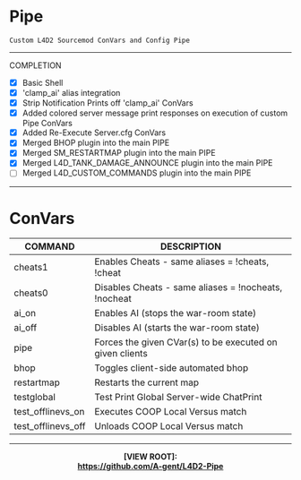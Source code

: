 # Pipe

```
Custom L4D2 Sourcemod ConVars and Config Pipe
```
***
COMPLETION
- [x] Basic Shell
- [x] 'clamp_ai' alias integration
- [x] Strip Notification Prints off 'clamp_ai' ConVars
- [x] Added colored server message print responses on execution of custom Pipe ConVars
- [x] Added Re-Execute Server.cfg ConVars
- [x] Merged BHOP plugin into the main PIPE
- [x] Merged SM_RESTARTMAP plugin into the main PIPE
- [x] Merged L4D_TANK_DAMAGE_ANNOUNCE plugin into the main PIPE
- [ ] Merged L4D_CUSTOM_COMMANDS plugin into the main PIPE

***
# ConVars

COMMAND | DESCRIPTION
------------ | -------------
cheats1 | Enables Cheats - same aliases = !cheats, !cheat
cheats0 | Disables Cheats - same aliases = !nocheats, !nocheat
ai_on | Enables AI (stops the war-room state)
ai_off | Disables AI (starts the war-room state)
pipe | Forces the given CVar(s) to be executed on given clients
bhop | Toggles client-side automated bhop
restartmap | Restarts the current map
testglobal | Test Print Global Server-wide ChatPrint
test_offlinevs_on | Executes COOP Local Versus match
test_offlinevs_off | Unloads COOP Local Versus match

***
<p align="center">
 <b>[VIEW ROOT]: <br>
  <a href="#">https://github.com/A-gent/L4D2-Pipe</a> 
  </b>
</p>

